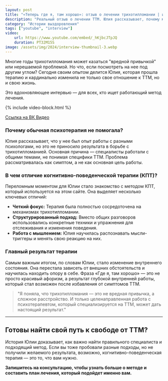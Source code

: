 ```yaml
---
layout: post
title: "«Теперь где я, там хорошо»: отзыв о лечении трихотилломании | интервью с Юлией"
description: "Реальный отзыв о лечении ТТМ. Юлия рассказывает, почему многолетний опыт работы с психологами не помогал и как когнитивно-поведенческая терапия (КПТ) дала результат."
category: "Истории выздоровления"
tags: ["youtube", "interview"]
video:
    url: https://www.youtube.com/embed/_hKjbcJTpJQ
    duration: PT32M15S
image: /assets/img/2024/interview-thumbnail-3.webp
---
```


Многие годы трихотилломания может казаться "вредной привычкой" или нерешаемой проблемой. Но что, если посмотреть на нее под другим углом? Сегодня своим опытом делится Юлия, которая прошла терапию и кардинально изменила не только свое отношение к ТТМ, но и свою жизнь.

Это вдохновляющее интервью — для всех, кто ищет работающий метод лечения.

{% include video-block.html %}

<a href="https://vkvideo.ru/video-211245681_456239021" rel="nofollow" target="_blank">Ссылка на ВК Видео</a>

### Почему обычная психотерапия не помогала?

Юлия рассказывает, что у нее был опыт работы с разными психологами, но это не приносило результата в борьбе с трихотилломанией. Основная причина — специалисты работали с общими темами, не понимая специфики ТТМ. Проблема рассматривалась как симптом, а не как основная цель работы.

### В чем отличие когнитивно-поведенческой терапии (КПТ)?

Переломным моментом для Юлии стало знакомство с методом КПТ, который используется на этом сайте. Она выделяет несколько ключевых отличий:

* **Четкий фокус:** Терапия была полностью сосредоточена на механизмах трихотилломании.
* **Структурированный подход:** Вместо общих разговоров использовались конкретные техники и упражнения для отслеживания и изменения поведения.
* **Работа с мышлением:** Юлия научилась распознавать мысли-триггеры и менять свою реакцию на них.

### Главный результат терапии

Самым важным итогом, по словам Юлии, стало изменение внутреннего состояния. Она перестала зависеть от внешних обстоятельств и научилась находить опору в себе. Фраза «Где я, там хорошо» — это не просто красивый афоризм, а результат глубокой внутренней работы, который стал возможен после избавления от симптомов ТТМ.

> "Я поняла, что трихотилломания — это не вредная привычка, а сложное расстройство. И только целенаправленная работа с психотерапевтом, который специализируется на ТТМ, может дать настоящий результат."

---

## Готовы найти свой путь к свободе от ТТМ?

История Юлии доказывает, как важно найти правильного специалиста и подходящий метод. Если вы тоже пробовали разные подходы, но не получили желаемого результата, возможно, когнитивно-поведенческая терапия — это то, что вам нужно.

**Запишитесь на консультацию, чтобы узнать больше о методе и составить план лечения, который подойдет именно вам.**